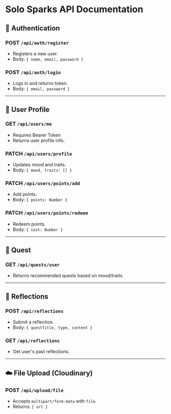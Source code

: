 # Solo Sparks API Documentation

## 🧾 Authentication

### POST `/api/auth/register`
- Registers a new user.
- Body: `{ name, email, password }`

### POST `/api/auth/login`
- Logs in and returns token.
- Body: `{ email, password }`

---

## 👤 User Profile

### GET `/api/users/me`
- Requires Bearer Token
- Returns user profile info.

### PATCH `/api/users/profile`
- Updates mood and traits.
- Body: `{ mood, traits: [] }`

### PATCH `/api/users/points/add`
- Add points.
- Body: `{ points: Number }`

### PATCH `/api/users/points/redeem`
- Redeem points.
- Body: `{ cost: Number }`

---

## 🧠 Quest

### GET `/api/quests/user`
- Returns recommended quests based on mood/traits.

---

## 🎤 Reflections

### POST `/api/reflections`
- Submit a reflection.
- Body: `{ questTitle, type, content }`

### GET `/api/reflections`
- Get user's past reflections.

---

## ☁️ File Upload (Cloudinary)

### POST `/api/upload/file`
- Accepts `multipart/form-data` with `file`.
- Returns: `{ url }`
